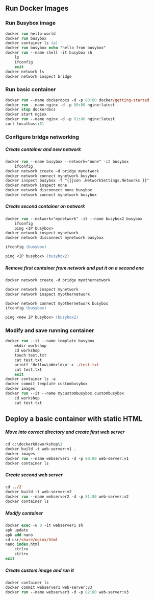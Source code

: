 ## Run Docker Images
### Run Busybox image

```ps
docker run hello-world
docker run busybox
docker container ls (a)
docker run busybox echo "hello from busybox"
docker run --name shell -it busybox sh
	ls
	ifconfig
	exit
docker network ls
docker network inspect bridge
```

### Run basic container

```ps
docker run --name dockerdocs -d -p 80:80 docker/getting-started
docker run --name nginx -d -p 80:80 nginx:latest
docker stop dockerdocs
docker start nginx
docker run --name nginx -d -p 81:80 nginx:latest
curl localhost:81
```

### Configure bridge networking

##### Create container and new network

```ps
docker run --name busybox --network="none" -it busybox
	ifconfig
docker network create –d bridge mynetwork
docker network connect mynetwork busybox
docker inspect busybox -f "{{json .NetworkSettings.Networks }}"
docker network inspect none
docker network disconnect none busybox
docker network connect mynetwork busybox
```

##### Create second container on network

```ps
docker run --network="mynetwork" -it --name busybox2 busybox
	ifconfig
	ping <IP busybox>
docker network inspect mynetwork
docker network disconnect mynetwork busybox

ifconfig (busybox)

ping <IP busybox> (busybox2)
```

##### Remove first container from network and put it on a second one

```ps
docker network create -d bridge myothernetwork

docker network inspect mynetwork
docker network inspect myothernetwork

docker network connect myothernetwork busybox
ifconfig (busybox)

ping <new IP busybox> (busybox2)
```

### Modify and save running container

```ps
docker run --it --name template busybox
	mkdir workshop
	cd workshop
	touch test.txt
	cat test.txt
	printf 'Hellow\nWorld\n' > ./test.txt
	cat test.txt
	exit
docker container ls -a
docker commit template custombusybox
docker images
docker run --it --name mycustombusybox custombusybox
	cd workshop
	cat test.txt
```

## Deploy a basic container with static HTML

##### Move into correct directory and create first web server

```ps
cd c:\dockerk8sworkshop\1
docker build -t web-server:v1 .
docker images
docker run --name webserver1 -d -p 80:80 web-server:v1
docker container ls
```

##### Create second web server

```ps
cd ../2
docker build -t web-server:v2
docker run --name webserver2 -d -p 81:80 web-server:v2
docker container ls
```

##### Modify container

```ps
docker exec -u 0 -it webserver1 sh
apk update
apk add nano
cd usr/share/nginx/html
nano index.html
	ctrl+o
	ctrl+x
exit
```

##### Create custom image and run it

```ps
docker container ls
docker commit webserver1 web-server:v3
docker run --name webserver3 -d -p 82:80 web-server:v3
```
